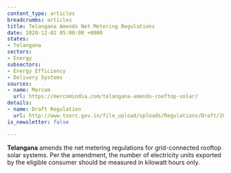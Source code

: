 ```yaml
---
content_type: articles
breadcrumbs: articles
title: Telangana Amends Net Metering Regulations
date: 2020-12-02 05:00:00 +0000
states:
- Telangana
sectors:
- Energy
subsectors:
- Energy Efficiency
- Delivery Systems
sources:
- name: Mercom
  url: https://mercomindia.com/telangana-amends-rooftop-solar/
details:
- name: Draft Regulation
  url: http://www.tserc.gov.in/file_upload/uploads/Regulations/Draft/2020/Draft%20Reg%20on%20Net%20Metering.pdf
is_newsletter: false

---
```

**Telangana** amends the net metering regulations for grid-connected rooftop solar systems. Per the amendment, the number of electricity units exported by the eligible consumer should be measured in kilowatt hours only.
